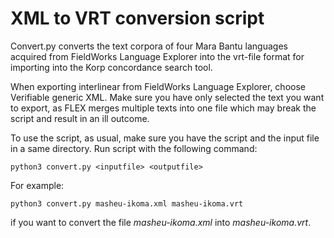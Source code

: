# XML to VRT conversion script

Convert.py converts the text corpora of four Mara Bantu languages acquired from FieldWorks Language Explorer
into the vrt-file format for importing into the Korp concordance search tool.

When exporting interlinear from FieldWorks Language Explorer, choose Verifiable generic XML. Make sure you have
only selected the text you want to export, as FLEX merges multiple texts into one file which may break the script and
result in an ill outcome.

To use the script, as usual, make sure you have the script and the input file in a same directory.
Run script with the following command:

`python3 convert.py <inputfile> <outputfile>`

For example:

`python3 convert.py masheu-ikoma.xml masheu-ikoma.vrt`

if you want to convert the file *masheu-ikoma.xml* into *masheu-ikoma.vrt*.


